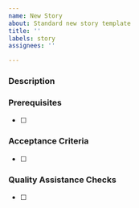 ```yaml
---
name: New Story
about: Standard new story template
title: ''
labels: story
assignees: ''

---
```


### Description

### Prerequisites

- [ ]

### Acceptance Criteria

- [ ]

### Quality Assistance Checks

- [ ]

